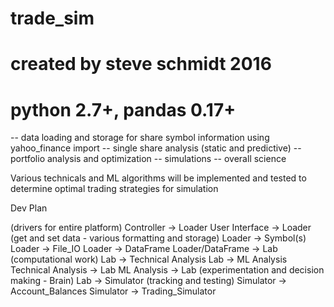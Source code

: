 # trade_sim
# created by steve schmidt 2016
# python 2.7+, pandas 0.17+

-- data loading and storage for share symbol information using yahoo_finance import
-- single share analysis (static and predictive)
-- portfolio analysis and optimization
-- simulations
-- overall science

Various technicals and ML algorithms will be implemented and tested to determine optimal trading strategies for simulation

Dev Plan

(drivers for entire platform)
Controller -> Loader
User Interface -> Loader
(get and set data - various formatting and storage)
Loader -> Symbol(s)
Loader -> File_IO
Loader -> DataFrame
Loader/DataFrame -> Lab
(computational work)
Lab -> Technical Analysis
Lab -> ML Analysis
Technical Analysis -> Lab
ML Analysis -> Lab
(experimentation and decision making - Brain)
Lab -> Simulator
(tracking and testing)
Simulator -> Account_Balances
Simulator -> Trading_Simulator

